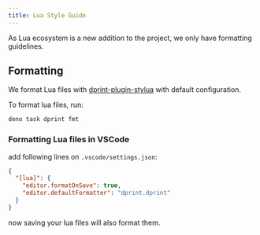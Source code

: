 ```yaml
---
title: Lua Style Guide
---
```


As Lua ecosystem is a new addition to the project, we only have formatting guidelines.

## Formatting

We format Lua files with [dprint-plugin-stylua](https://github.com/RubixDev/dprint-plugin-stylua)
with default configuration.

To format lua files, run:

```sh
deno task dprint fmt
```

### Formatting Lua files in VSCode

add following lines on `.vscode/settings.json`:

```json
{
  "[lua]": {
    "editor.formatOnSave": true,
    "editor.defaultFormatter": "dprint.dprint"
  }
}
```

now saving your lua files will also format them.
